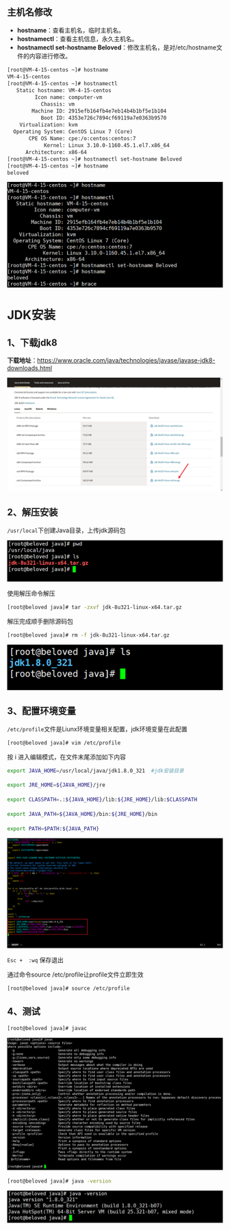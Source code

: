 ## 主机名修改
- **hostname**：查看主机名，临时主机名。
- **hostnamectl**：查看主机信息，永久主机名。
- **hostnamectl set-hostname Beloved**：修改主机名，是对/etc/hostname文件的内容进行修改。

```shell
[root@VM-4-15-centos ~]# hostname
VM-4-15-centos
[root@VM-4-15-centos ~]# hostnamectl
   Static hostname: VM-4-15-centos
         Icon name: computer-vm
           Chassis: vm
        Machine ID: 2915efb164fb4e7eb14b4b1bf5e1b104
           Boot ID: 4353e726c7894cf69119a7e0363b9570
    Virtualization: kvm
  Operating System: CentOS Linux 7 (Core)
       CPE OS Name: cpe:/o:centos:centos:7
            Kernel: Linux 3.10.0-1160.45.1.el7.x86_64
      Architecture: x86-64
[root@VM-4-15-centos ~]# hostnamectl set-hostname Beloved
[root@VM-4-15-centos ~]# hostname
beloved
```

![image-20220309183404561](image/image-20220309183456012.png)

# JDK安装

## 1、下载jdk8

**下载地址**：https://www.oracle.com/java/technologies/javase/javase-jdk8-downloads.html

![image-20220310104534656](image/image-20220310104534656.png)

## 2、解压安装
`/usr/local`下创建Java目录，上传jdk源码包

![image-20220310105037886](image/image-20220310105037886.png)

使用解压命令解压

```bash
[root@beloved java]# tar -zxvf jdk-8u321-linux-x64.tar.gz 
```

解压完成顺手删除源码包

```bash
[root@beloved java]# rm -f jdk-8u321-linux-x64.tar.gz
```

![image-20220310105319724](image/image-20220310105319724.png)

## 3、配置环境变量

`/etc/profile`文件是Liunx环境变量相关配置，jdk环境变量在此配置

```bash
[root@beloved java]# vim /etc/profile
```



按 i 进入编辑模式，在文件末尾添加如下内容

```bash
export JAVA_HOME=/usr/local/java/jdk1.8.0_321  #jdk安装目录
 
export JRE_HOME=${JAVA_HOME}/jre
 
export CLASSPATH=.:${JAVA_HOME}/lib:${JRE_HOME}/lib:$CLASSPATH
 
export JAVA_PATH=${JAVA_HOME}/bin:${JRE_HOME}/bin
 
export PATH=$PATH:${JAVA_PATH}
```

![image-20220310105823822](image/image-20220310105823822.png)

`Esc +  :wq`  保存退出

通过命令source /etc/profile让profile文件立即生效

```bash
[root@beloved java]# source /etc/profile
```

## 4、测试

```bash
[root@beloved java]# javac
```

![image-20220310110254176](image/image-20220310110254176.png)

```bash
[root@beloved java]# java -version
```

![image-20220310110327941](image/image-20220310110327941.png)

